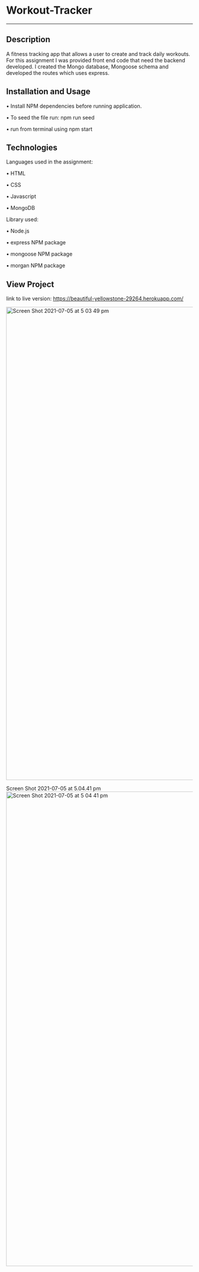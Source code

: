 # Workout-Tracker
--------------------------------------------------

## Description

A fitness tracking app that allows a user to create and track daily workouts. For this assignment I was provided front end code that need the backend developed.  I created the Mongo database, Mongoose schema and developed the routes which uses express. 


## Installation and Usage

• Install NPM dependencies before running application.

• To seed the file run: npm run seed

• run from terminal using npm start


## Technologies

Languages used in the assignment:

• HTML 

• CSS 

• Javascript

• MongoDB


Library used: 

• Node.js

• express NPM package

• mongoose NPM package

• morgan NPM package

## View Project

link to live version:
https://beautiful-yellowstone-29264.herokuapp.com/

<img width="1273" alt="Screen Shot 2021-07-05 at 5 03 49 pm" src="https://user-images.githubusercontent.com/78286026/124431027-3b608d80-ddb3-11eb-9dd9-e9dd657e820e.png">

Screen Shot 2021-07-05 at 5.04.41 pm<img width="1277" alt="Screen Shot 2021-07-05 at 5 04 41 pm" src="https://user-images.githubusercontent.com/78286026/124431130-56cb9880-ddb3-11eb-8c99-2080c63c00b7.png">


